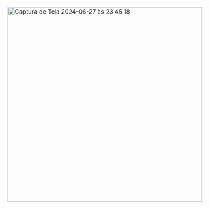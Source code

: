 <img width="457" alt="Captura de Tela 2024-06-27 às 23 45 18" src="https://github.com/DouglasEdig/Restart/assets/105810292/db35a386-0c5a-4510-8f15-78284c023f8d">
